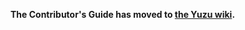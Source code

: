 **The Contributor's Guide has moved to [the Yuzu wiki](https://github.com/yuzu-emu/yuzu/wiki/Contributing).**
